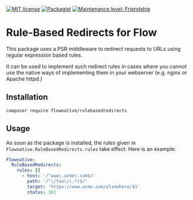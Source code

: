 [![MIT license](http://img.shields.io/badge/license-MIT-brightgreen.svg)](http://opensource.org/licenses/MIT)
[![Packagist](https://img.shields.io/packagist/v/flownative/rulebasedredirects.svg)](https://packagist.org/packages/flownative/rulebasedredirects)
[![Maintenance level: Friendship](https://img.shields.io/badge/maintenance-%E2%99%A1%E2%99%A1-ff69b4.svg)](https://www.flownative.com/en/products/open-source.html)

# Rule-Based Redirects for Flow

This package uses a PSR middleware to redirect requests to URLs using regular expression
based rules.

It can be used to implement such redirect rules in cases where you cannot use the native
ways of implementing them in your webserver (e.g. nginx or Apache httpd.)

## Installation

`composer require flownative/rulebasedredirects`

## Usage

As soon as the package is installed, the rules given in `Flownative.RuleBasedRedirects.rules`
take effect. Here is an example:

```yaml
Flownative:
  RuleBasedRedirects:
    rules: []
      - host: '/^www\.acme\.com$/'
        path: '/^\/foo\/(.*)$/'
        target: 'https://www.acme.com/elsewhere/$1'
        status: 301
```
